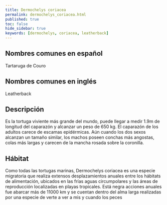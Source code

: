 ```yaml
---
title: Dermochelys coriacea 
permalink: dermochelys_coriacea.html
published: true
toc: false
hide_sidebar: true
keywords: [dermochelys, coriacea, leatherback]
---
```


## Nombres comunes en español
Tartaruga de Couro

## Nombres comunes en inglés 
Leatherback

## Descripción 
Es la tortuga viviente más grande del mundo, puede llegar a medir 1.9m de longitud del caparazón y alcanzar un peso de 650 kg. El caparazón de los adultos carece de escamas epidérmicas. Aún cuando los dos sexos alcanzan un tamaño similar, los machos poseen conchas más angostas, colas más largas y carecen de la mancha rosada sobre la coronilla.

## Hábitat 
Como todas las tortugas marinas, Dermochelys coriacea es una especie migratoria que realiza extensos desplazamientos anuales entre los hábitats de alimentación, ubicados en las frías aguas circumpolares y las áreas de reproducción localizadas en playas tropicales. Está negra acciones anuales fue abarcar más de 11000 km y se cuentan dentro del alma larga realizadas por una especie de verte a ver a mis y cuando los peces